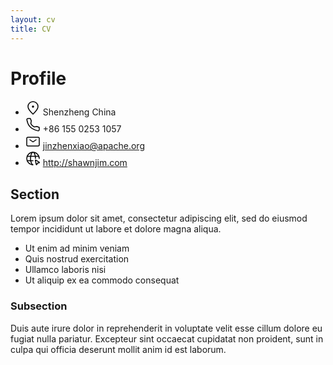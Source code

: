 ```yaml
---
layout: cv
title: CV
---
```


# Profile

<ul>
    <li><span class="li-icon"><svg width="24px" height="24px" stroke-width="1.5" viewBox="0 0 24 24" fill="none" xmlns="http://www.w3.org/2000/svg" color="#000000"><path d="M20 10c0 4.418-8 12-8 12s-8-7.582-8-12a8 8 0 1116 0z" stroke="#000000" stroke-width="1.5"></path><path d="M12 11a1 1 0 100-2 1 1 0 000 2z" fill="#000000" stroke="#000000" stroke-width="1.5" stroke-linecap="round" stroke-linejoin="round"></path></svg>
</span><span>Shenzheng China</span></li>
    <li><span class="li-icon"><svg width="24px" height="24px" stroke-width="1.5" viewBox="0 0 24 24" fill="none" xmlns="http://www.w3.org/2000/svg" color="#000000"><path d="M18.118 14.702L14 15.5c-2.782-1.396-4.5-3-5.5-5.5l.77-4.13L7.815 2H4.064c-1.128 0-2.016.932-1.847 2.047.42 2.783 1.66 7.83 5.283 11.453 3.805 3.805 9.286 5.456 12.302 6.113 1.165.253 2.198-.655 2.198-1.848v-3.584l-3.882-1.479z" stroke="#000000" stroke-width="1.5" stroke-linecap="round" stroke-linejoin="round"></path></svg>
</span><span>+86 155 0253 1057</span></li>
    <li><span class="li-icon"><svg width="24px" height="24px" stroke-width="1.5" viewBox="0 0 24 24" fill="none" xmlns="http://www.w3.org/2000/svg" color="#000000"><path d="M7 9l5 3.5L17 9" stroke="#000000" stroke-width="1.5" stroke-linecap="round" stroke-linejoin="round"></path><path d="M2 17V7a2 2 0 012-2h16a2 2 0 012 2v10a2 2 0 01-2 2H4a2 2 0 01-2-2z" stroke="#000000" stroke-width="1.5"></path></svg>
</span><a href="mailto:jinzhenxiao@apache.org">jinzhenxiao@apache.org</a></li>
    <li><span class="li-icon"><svg width="24px" height="24px" stroke-width="1.5" viewBox="0 0 24 24" fill="none" xmlns="http://www.w3.org/2000/svg" color="#000000"><path d="M22 12c0-5.523-4.477-10-10-10S2 6.477 2 12s4.477 10 10 10M13 2.05S16 6 16 12" stroke="#000000" stroke-width="1.5" stroke-linecap="round" stroke-linejoin="round"></path><path d="M11 21.95S8 18 8 12c0-6 3-9.95 3-9.95M2.63 15.5H12M2.63 8.5h18.74" stroke="#000000" stroke-width="1.5" stroke-linecap="round" stroke-linejoin="round"></path><path clip-rule="evenodd" d="M21.879 17.917c.494.304.463 1.043-.045 1.101l-2.567.291-1.151 2.312c-.228.459-.933.234-1.05-.334l-1.255-6.116c-.099-.48.333-.782.75-.525l5.318 3.271z" stroke="#000000" stroke-width="1.5"></path></svg>
</span><a href="http://shawnjim.com">http://shawnjim.com</a></li>
</ul>

## Section

Lorem ipsum dolor sit amet, consectetur adipiscing elit, sed do eiusmod tempor incididunt ut labore et dolore magna aliqua.

* Ut enim ad minim veniam
* Quis nostrud exercitation
* Ullamco laboris nisi
* Ut aliquip ex ea commodo consequat

### Subsection

Duis aute irure dolor in reprehenderit in voluptate velit esse cillum dolore eu fugiat nulla pariatur. Excepteur sint occaecat cupidatat non proident, sunt in culpa qui officia deserunt mollit anim id est laborum.
